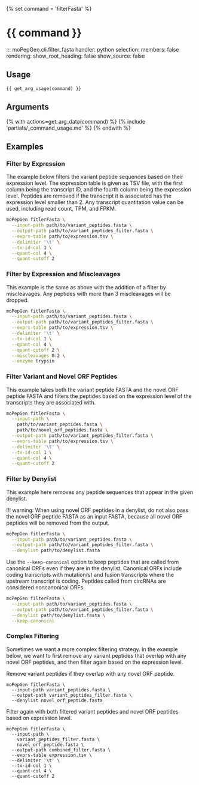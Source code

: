 {% set command = 'filterFasta' %}
# {{ command }}

::: moPepGen.cli.filter_fasta
	handler: python
    selection:
      members: false
    rendering:
      show_root_heading: false
      show_source: false

## Usage

```
{{ get_arg_usage(command) }}
```

## Arguments

{% with actions=get_arg_data(command) %}
{% include 'partials/_command_usage.md' %}
{% endwith %}

## Examples

### Filter by Expression

The example below filters the variant peptide sequences based on their expression level. The expression table is given as TSV file, with the first column being the transcript ID, and the fourth column being the expression level. Peptides are removed if the transcript it is associated has the expression level smaller than 2. Any transcript quantitation value can be used, including read count, TPM, and FPKM.

```bash
moPepGen fitlerFasta \
  --input-path path/to/variant_peptides.fasta \
  --output-path path/to/variant_peptides_filter.fasta \
  --exprs-table path/to/expression.tsv \
  --delimiter '\t' \
  --tx-id-col 1 \
  --quant-col 4 \
  --quant-cutoff 2
```

### Filter by Expression and Miscleavages

This example is the same as above with the addition of a filter by miscleavages. Any peptides with more than 3 miscleavages will be dropped.

```bash
moPepGen fitlerFasta \
  --input-path path/to/variant_peptides.fasta \
  --output-path path/to/variant_peptides_filter.fasta \
  --exprs-table path/to/expression.tsv \
  --delimiter '\t' \
  --tx-id-col 1 \
  --quant-col 4 \
  --quant-cutoff 2 \
  --miscleavages 0:2 \
  --enzyme trypsin
```

### Filter Variant and Novel ORF Peptides

This example takes both the variant peptide FASTA and the novel ORF peptide FASTA and filters the peptides based on the expression level of the transcripts they are associated with.

```bash
moPepGen fitlerFasta \
  --input-path \
    path/to/variant_peptides.fasta \
    path/to/novel_orf_peptides.fasta \
  --output-path path/to/variant_peptides_filter.fasta \
  --exprs-table path/to/expression.tsv \
  --delimiter '\t' \
  --tx-id-col 1 \
  --quant-col 4 \
  --quant-cutoff 2
```

### Filter by Denylist

This example here removes any peptide sequences that appear in the given denylist.

!!! warning:
When using novel ORF peptides in a denylist, do not also pass the novel ORF peptide FASTA as an input FASTA, because all novel ORF peptides will be removed from the output.

```bash
moPepGen fitlerFasta \
  --input-path path/to/variant_peptides.fasta \
  --output-path path/to/variant_peptides_filter.fasta \
  --denylist path/to/denylist.fasta
```

Use the `--keep-canonical` option to keep peptides that are called from canonical ORFs even if they are in the denylist. Canonical ORFs include coding transcripts with mutation(s) and fusion transcripts where the upstream transcript is coding. Peptides called from circRNAs are considered noncanonical ORFs.

```bash
moPepGen filterFasta \
  --input-path path/to/variant_peptides.fasta \
  --output-path path/to/variant_peptides_filter.fasta \
  --denylist path/to/denylist.fasta \
  --keep-canonical
```

### Complex Filtering

Sometimes we want a more complex filtering strategy. In the example below, we want to first remove any variant peptides that overlap with any novel ORF peptides, and then filter again based on the expression level.

Remove variant peptides if they overlap with any novel ORF peptide.

```path
moPepGen fitlerFasta \
  --input-path variant_peptides.fasta \
  --output-path variant_peptides_filter.fasta \
  --denylist novel_orf_peptide.fasta
```

Filter again with both filtered variant peptides and novel ORF peptides based on expression level.

```path
moPepGen fitlerFasta \
  --input-path \
    variant_peptides_filter.fasta \
    novel_orf_peptide.fasta \
  --output-path combined_filter.fasta \
  --exprs-table expression.tsv \
  --delimiter '\t' \
  --tx-id-col 1 \
  --quant-col 4 \
  --quant-cutoff 2
```
